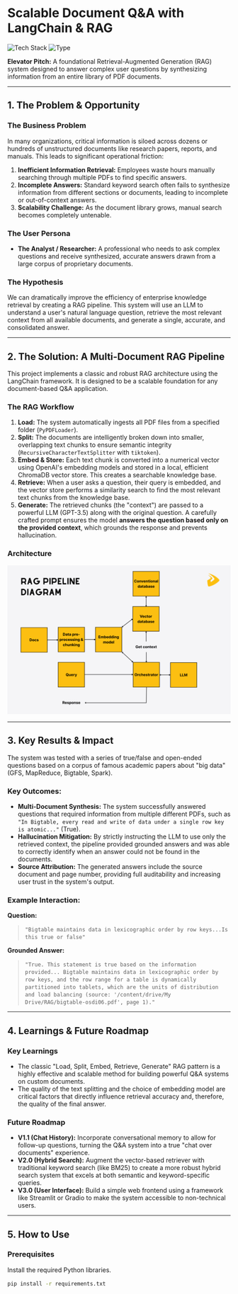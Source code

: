 # Scalable Document Q&A with LangChain & RAG

![Tech Stack](https://img.shields.io/badge/Tech-LangChain%20%7C%20OpenAI%20%7C%20ChromaDB-blue.svg)
![Type](https://img.shields.io/badge/Type-Retrieval%20Augmented%20Generation%20(RAG)-brightgreen)

**Elevator Pitch:** A foundational Retrieval-Augmented Generation (RAG) system designed to answer complex user questions by synthesizing information from an entire library of PDF documents.

---

## 1. The Problem & Opportunity

### The Business Problem
In many organizations, critical information is siloed across dozens or hundreds of unstructured documents like research papers, reports, and manuals. This leads to significant operational friction:
1.  **Inefficient Information Retrieval:** Employees waste hours manually searching through multiple PDFs to find specific answers.
2.  **Incomplete Answers:** Standard keyword search often fails to synthesize information from different sections or documents, leading to incomplete or out-of-context answers.
3.  **Scalability Challenge:** As the document library grows, manual search becomes completely untenable.

### The User Persona
*   **The Analyst / Researcher:** A professional who needs to ask complex questions and receive synthesized, accurate answers drawn from a large corpus of proprietary documents.

### The Hypothesis
We can dramatically improve the efficiency of enterprise knowledge retrieval by creating a RAG pipeline. This system will use an LLM to understand a user's natural language question, retrieve the most relevant context from all available documents, and generate a single, accurate, and consolidated answer.

---

## 2. The Solution: A Multi-Document RAG Pipeline

This project implements a classic and robust RAG architecture using the LangChain framework. It is designed to be a scalable foundation for any document-based Q&A application.

### The RAG Workflow
1.  **Load:** The system automatically ingests all PDF files from a specified folder (`PyPDFLoader`).
2.  **Split:** The documents are intelligently broken down into smaller, overlapping text chunks to ensure semantic integrity (`RecursiveCharacterTextSplitter` with `tiktoken`).
3.  **Embed & Store:** Each text chunk is converted into a numerical vector using OpenAI's embedding models and stored in a local, efficient ChromaDB vector store. This creates a searchable knowledge base.
4.  **Retrieve:** When a user asks a question, their query is embedded, and the vector store performs a similarity search to find the most relevant text chunks from the knowledge base.
5.  **Generate:** The retrieved chunks (the "context") are passed to a powerful LLM (GPT-3.5) along with the original question. A carefully crafted prompt ensures the model **answers the question based only on the provided context**, which grounds the response and prevents hallucination.

### Architecture
![RAG Architecture Diagram](images/rag_architecture.png)

---

## 3. Key Results & Impact

The system was tested with a series of true/false and open-ended questions based on a corpus of famous academic papers about "big data" (GFS, MapReduce, Bigtable, Spark).

### Key Outcomes:
*   **Multi-Document Synthesis:** The system successfully answered questions that required information from multiple different PDFs, such as `"In Bigtable, every read and write of data under a single row key is atomic..."` (True).
*   **Hallucination Mitigation:** By strictly instructing the LLM to use only the retrieved context, the pipeline provided grounded answers and was able to correctly identify when an answer could not be found in the documents.
*   **Source Attribution:** The generated answers include the source document and page number, providing full auditability and increasing user trust in the system's output.

### Example Interaction:

**Question:**
> `"Bigtable maintains data in lexicographic order by row keys...Is this true or false"`

**Grounded Answer:**
> `"True. This statement is true based on the information provided... Bigtable maintains data in lexicographic order by row keys, and the row range for a table is dynamically partitioned into tablets, which are the units of distribution and load balancing (source: '/content/drive/My Drive/RAG/bigtable-osdi06.pdf', page 1)."`

---

## 4. Learnings & Future Roadmap

### Key Learnings
*   The classic "Load, Split, Embed, Retrieve, Generate" RAG pattern is a highly effective and scalable method for building powerful Q&A systems on custom documents.
*   The quality of the text splitting and the choice of embedding model are critical factors that directly influence retrieval accuracy and, therefore, the quality of the final answer.

### Future Roadmap
*   **V1.1 (Chat History):** Incorporate conversational memory to allow for follow-up questions, turning the Q&A system into a true "chat over documents" experience.
*   **V2.0 (Hybrid Search):** Augment the vector-based retriever with traditional keyword search (like BM25) to create a more robust hybrid search system that excels at both semantic and keyword-specific queries.
*   **V3.0 (User Interface):** Build a simple web frontend using a framework like Streamlit or Gradio to make the system accessible to non-technical users.

---

## 5. How to Use

### Prerequisites
Install the required Python libraries.
```bash
pip install -r requirements.txt